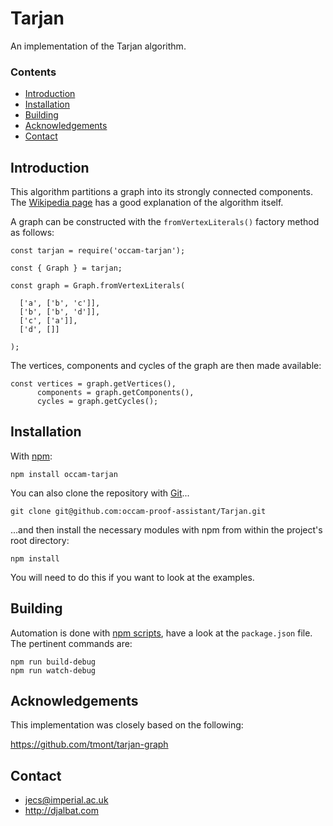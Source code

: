 # Tarjan

An implementation of the Tarjan algorithm.

### Contents

- [Introduction](#introduction)
- [Installation](#installation)
- [Building](#building)
- [Acknowledgements](#acknowledgements)
- [Contact](#contact)

## Introduction

This algorithm partitions a graph into its strongly connected components. The [Wikipedia page](https://en.wikipedia.org/wiki/Tarjan%27s_strongly_connected_components_algorithm) has a good explanation of the algorithm itself.

A graph can be constructed with the `fromVertexLiterals()` factory method as follows:

    const tarjan = require('occam-tarjan');

    const { Graph } = tarjan;

    const graph = Graph.fromVertexLiterals(
    
      ['a', ['b', 'c']],
      ['b', ['b', 'd']],
      ['c', ['a']],
      ['d', []]
      
    );
    
The vertices, components and cycles of the graph are then made available:
    
    const vertices = graph.getVertices(),
          components = graph.getComponents(),
          cycles = graph.getCycles();
    
## Installation

With [npm](https://www.npmjs.com/):

    npm install occam-tarjan

You can also clone the repository with [Git](https://git-scm.com/)...

    git clone git@github.com:occam-proof-assistant/Tarjan.git

...and then install the necessary modules with npm from within the project's root directory:

    npm install

You will need to do this if you want to look at the examples.
        
## Building

Automation is done with [npm scripts](https://docs.npmjs.com/misc/scripts), have a look at the `package.json` file. The pertinent commands are:

    npm run build-debug
    npm run watch-debug

## Acknowledgements

This implementation was closely based on the following:

https://github.com/tmont/tarjan-graph

## Contact

* jecs@imperial.ac.uk
* http://djalbat.com
